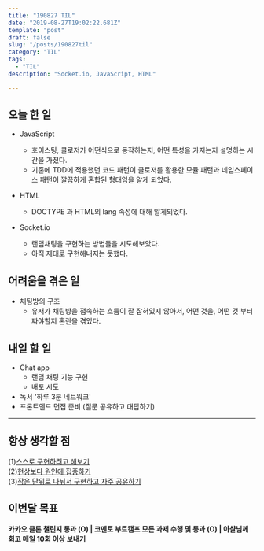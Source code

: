 ```yaml
---
title: "190827 TIL"
date: "2019-08-27T19:02:22.681Z"
template: "post"
draft: false
slug: "/posts/190827til"
category: "TIL"
tags:
  - "TIL"
description: "Socket.io, JavaScript, HTML"

---
```


## 오늘 한 일

- JavaScript
  - 호이스팅, 클로저가 어떤식으로 동작하는지, 어떤 특성을 가지는지 설명하는 시간을 가졌다.
  - 기존에 TDD에 적용했던 코드 패턴이 클로저를 활용한 모듈 패턴과 네임스페이스 패턴이 깔끔하게 혼합된 형태임을 알게 되었다.
- HTML
  - DOCTYPE 과 HTML의 lang 속성에 대해 알게되었다.

- Socket.io
  - 랜덤채팅을 구현하는 방법들을 시도해보았다.
  - 아직 제대로 구현해내지는 못했다.

## 어려움을 겪은 일

- 채팅방의 구조
  - 유저가 채팅방을 접속하는 흐름이 잘 잡혀있지 않아서, 어떤 것을, 어떤 것 부터 짜야할지 혼란을 겪었다.

## 내일 할 일

- Chat app
  - 랜덤 채팅 기능 구현
  - 배포 시도
- 독서 '하루 3분 네트워크'
- 프론트엔드 면접 준비 (질문 공유하고 대답하기)

------



## 항상 생각할 점

(1)<u>스스로 구현하려고 해보기</u> <br>(2)<u>현상보다 원인에 집중하기</u> <br>(3)<u>작은 단위로 나눠서 구현하고 자주 공유하기</u>



## 이번달 목표

**카카오 클론 챌린지 통과 (O) | 코멘토 부트캠프 모든 과제 수행 및 통과 (O) | 아샬님께 회고 메일 10회 이상 보내기**

